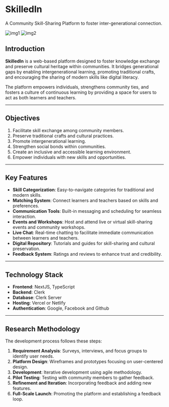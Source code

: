 # **SkilledIn**  
A Community Skill-Sharing Platform to foster inter-generational connection.

![img1](https://github.com/user-attachments/assets/ddac46a7-2a9c-4b6d-bef6-199d375dbcb3)
![img2](https://github.com/user-attachments/assets/b7ca4ab9-128b-4249-8c24-e6bac48038e6)

## **Introduction**
**SkilledIn** is a web-based platform designed to foster knowledge exchange and preserve cultural heritage within communities. It bridges generational gaps by enabling intergenerational learning, promoting traditional crafts, and encouraging the sharing of modern skills like digital literacy.  

The platform empowers individuals, strengthens community ties, and fosters a culture of continuous learning by providing a space for users to act as both learners and teachers.

---

## **Objectives**
1. Facilitate skill exchange among community members.  
2. Preserve traditional crafts and cultural practices.  
3. Promote intergenerational learning.  
4. Strengthen social bonds within communities.  
5. Create an inclusive and accessible learning environment.  
6. Empower individuals with new skills and opportunities.  

---

## **Key Features**
- **Skill Categorization**: Easy-to-navigate categories for traditional and modern skills.  
- **Matching System**: Connect learners and teachers based on skills and preferences.  
- **Communication Tools**: Built-in messaging and scheduling for seamless interaction.
- **Events and Workshops**: Host and attend live or virtual skill-sharing events and community workshops.
- **Live Chat**: Real-time chatting to facilitate immediate communication between learners and teachers.
- **Digital Repository**: Tutorials and guides for skill-sharing and cultural preservation.  
- **Feedback System**: Ratings and reviews to enhance trust and credibility.  

---

## **Technology Stack**
- **Frontend**: NextJS, TypeScript 
- **Backend**: Clerk  
- **Database**: Clerk Server  
- **Hosting**: Vercel or Netlify  
- **Authentication**: Google, Facebook and Github 

---

## **Research Methodology**
The development process follows these steps:  
1. **Requirement Analysis**: Surveys, interviews, and focus groups to identify user needs.  
2. **Platform Design**: Wireframes and prototypes focusing on user-centered design.  
3. **Development**: Iterative development using agile methodology.  
4. **Pilot Testing**: Testing with community members to gather feedback.  
5. **Refinement and Iteration**: Incorporating feedback and adding new features.  
6. **Full-Scale Launch**: Promoting the platform and establishing a feedback loop.   
